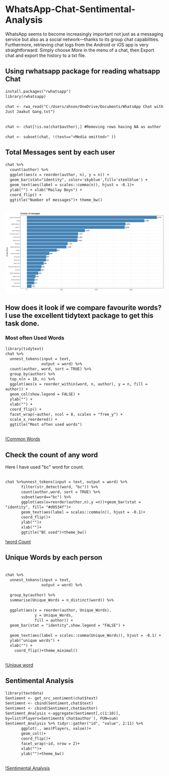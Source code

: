 # WhatsApp-Chat-Sentimental-Analysis
WhatsApp seems to become increasingly important not just as a messaging service but also as a social network—thanks to its group chat capabilities. Furthermore, retrieving chat logs from the Android or iOS app is very straightforward: Simply choose More in the menu of a chat, then Export chat and export the history to a txt file.


## Using rwhatsapp package for reading whatsapp Chat

```
install.packages("rwhatsapp")
library(rwhatsapp)

chat <- rwa_read("C:/Users/ahsen/OneDrive/Documents/WhatsApp Chat with Just Jaakut Gang.txt")


chat <- chat[!is.na(chat$author),] #Removing rows having NA as author

chat <- subset(chat, !(text=="<Media omitted>" )) 

```

## Total Messages sent by each user

```
chat %>%
  count(author) %>%
  ggplot(aes(x = reorder(author, n), y = n)) +
  geom_bar(stat="identity", color='skyblue',fill='steelblue') +
  geom_text(aes(label = scales::comma(n)), hjust = -0.1)+
  ylab("") + xlab("Mailay Boys") +
  coord_flip() +
  ggtitle("Number of messages")+ theme_bw()
  
  ```
  
  ![Total Messages](images/totalmsgs_plot.png)
  
  
  
## How does it look if we compare favourite words? I use the excellent tidytext package to get this task done.
### Most often Used Words

```
library(tidytext)
chat %>%
  unnest_tokens(input = text,
                output = word) %>%
  count(author, word, sort = TRUE) %>%
  group_by(author) %>%
  top_n(n = 10, n) %>%
  ggplot(aes(x = reorder_within(word, n, author), y = n, fill = author)) +
  geom_col(show.legend = FALSE) +
  ylab("") +
  xlab("") +
  coord_flip() +
  facet_wrap(~author, ncol = 8, scales = "free_y") +
  scale_x_reordered() +
  ggtitle("Most often used words")
  
 ```
 
 [!Common Words](images/usedword_plot.png)

## Check the count of any word

Here I have used "bc" word for count. 
```

chat %>%unnest_tokens(input = text, output = word) %>%
       filter(str_detect(word, "bc")) %>%
       count(author,word, sort = TRUE) %>%
       subset(word=="bc") %>%
       ggplot(aes(x=reorder(author,n),y =n))+geom_bar(stat = "identity", fill= "#d9534f")+
       geom_text(aes(label = scales::comma(n)), hjust = -0.1)+
       coord_flip()+
       ylab("")+
       xlab("")+
       ggtitle("BC used")+theme_bw()
```
 [!word Count](images/anyword_plot.png)
 
 
 ## Unique Words by each person

```

chat %>%
  unnest_tokens(input = text,
                output = word) %>%

  group_by(author) %>%
  summarise(Unique_Words = n_distinct(word)) %>%

  ggplot(aes(x = reorder(author, Unique_Words),
             y = Unique_Words,
             fill = author)) +
  geom_bar(stat = "identity",show.legend = "FALSE") +
  
  geom_text(aes(label = scales::comma(Unique_Words)), hjust = -0.1) +
  ylab("unique words") +
  xlab("") +
    coord_flip()+theme_minimal()
    
  ```
  [!Unique word](images/uniqueword_plot.png)



## Sentimental Analysis

```
library(textdata)
Sentiment <- get_nrc_sentiment(chat$text)
Sentiment <- cbind(Sentiment,chat$text)
Sentiment <- cbind(Sentiment,chat$author)
Sentiment_Analysis <-aggregate(Sentiment[,c(1:10)], by=list(Players=Sentiment$`chat$author`), FUN=sum)
Sentiment_Analysis %>% tidyr::gather("id", "value", 2:11) %>% 
       ggplot(., aes(Players, value))+
       geom_col()+
       coord_flip()+
       facet_wrap(~id, nrow = 2)+
       xlab("")+
       ylab("")+theme_bw()
       
```
[!Sentimental Analysis](images/sentiment_plot.png)

